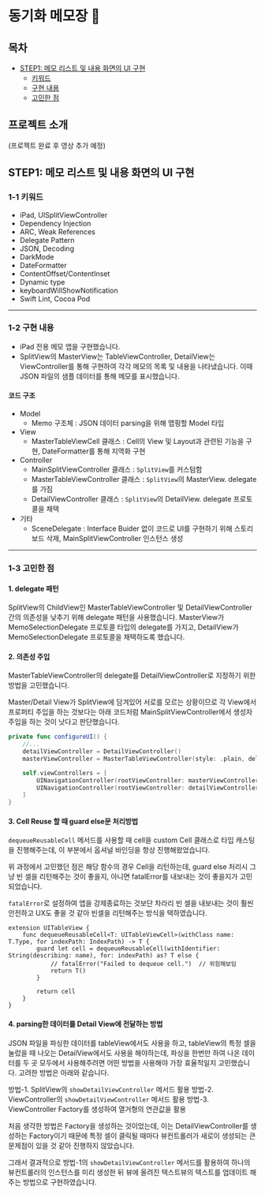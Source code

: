 # 동기화 메모장 📝


## 목차
- [STEP1: 메모 리스트 및 내용 화면의 UI 구현](#STEP1:-메모-리스트-및-내용-화면의-UI-구현)
    + [키워드](#1-1-키워드)
    + [구현 내용](#1-2-구현-내용)
    + [고민한 점](#1-3-고민한-점)


## 프로젝트 소개
(프로젝트 완료 후 영상 추가 예정)

## STEP1: 메모 리스트 및 내용 화면의 UI 구현

### 1-1 키워드
- iPad, UISplitViewController
- Dependency Injection
- ARC, Weak References
- Delegate Pattern
- JSON, Decoding
- DarkMode
- DateFormatter
- ContentOffset/ContentInset
- Dynamic type
- keyboardWillShowNotification
- Swift Lint, Cocoa Pod
---
### 1-2 구현 내용
- iPad 전용 메모 앱을 구현했습니다.
- SplitView의 MasterView는 TableViewController, DetailView는 ViewController를 통해 구현하여 각각 메모의 목록 및 내용을 나타냈습니다. 이때 JSON 파일의 샘플 데이터를 통해 메모를 표시했습니다.

#### 코드 구조
- Model
    - Memo 구조체 : JSON 데이터 parsing을 위해 맵핑할 Model 타입
- View
    - MasterTableViewCell 클래스 : Cell의 View 및 Layout과 관련된 기능을 구현, DateFormatter를 통해 지역화 구현
- Controller
    - MainSplitViewController 클래스 : `SplitView`를 커스텀함
    - MasterTableViewController 클래스 : `SplitView`의 MasterView. delegate를 가짐
    - DetailViewController 클래스 : `SplitView`의 DetailView. delegate 프로토콜을 채택
- 기타
    - SceneDelegate : Interface Buider 없이 코드로 UI를 구현하기 위해 스토리보드 삭제, MainSplitViewController 인스턴스 생성
---
### 1-3 고민한 점
#### 1. delegate 패턴
SplitView의 ChildView인 MasterTableViewController 및 DetailViewController 간의 의존성을 낮추기 위해 delegate 패턴을 사용했습니다. MasterView가 MemoSelectionDelegate 프로토콜 타입의 delegate를 가지고, DetailView가 MemoSelectionDelegate 프로토콜을 채택하도록 했습니다.

#### 2. 의존성 주입

MasterTableViewController의 delegate를 DetailViewController로 지정하기 위한 방법을 고민했습니다. 

Master/Detail View가 SplitView에 담겨있어 서로를 모르는 상황이므로 각 View에서 프로퍼티 주입을 하는 것보다는 아래 코드처럼 MainSplitViewController에서 생성자 주입을 하는 것이 낫다고 판단했습니다.
```swift
private func configureUI() {
    //...
    detailViewController = DetailViewController()
    masterViewController = MasterTableViewController(style: .plain, delegate: detailViewController) // 생성자 주입

    self.viewControllers = [
        UINavigationController(rootViewController: masterViewController),
        UINavigationController(rootViewController: detailViewController)
    ]
}
```

#### 3. Cell Reuse 할 때 guard else문 처리방법
`dequeueReusableCell` 메서드를 사용할 때 cell을 custom Cell 클래스로 타입 캐스팅을 진행해주는데, 이 부분에서 옵셔널 바인딩을 항상 진행해왔었습니다.

위 과정에서 고민했던 점은 해당 함수의 경우 Cell을 리턴하는데, guard else 처리시 그냥 빈 셀을 리턴해주는 것이 좋을지, 아니면 fatalError를 내보내는 것이 좋을지가 고민되었습니다.

`fatalError`로 설정하여 앱을 강제종료하는 것보단 차라리 빈 셀을 내보내는 것이 훨씬 안전하고 UX도 좋을 것 같아 빈셀을 리턴해주는 방식을 택하였습니다. 

```swift=
extension UITableView {
    func dequeueReusableCell<T: UITableViewCell>(withClass name: T.Type, for indexPath: IndexPath) -> T {
        guard let cell = dequeueReusableCell(withIdentifier: String(describing: name), for: indexPath) as? T else {
            // fatalError("Failed to dequeue cell.")  // 위험해보임
            return T()
        }

        return cell
    }
}
```

#### 4. parsing한 데이터를 Detail View에 전달하는 방법

JSON 파일을 파싱한 데이터를 tableView에서도 사용을 하고, tableView의 특정 셀을 눌렀을 때 나오는 DetailView에서도 사용을 해야하는데, 파싱을 한번만 하여 나온 데이터를 두 곳 모두에서 사용해주려면 어떤 방법을 사용해야 가장 효율적일지 고민했습니다. 고려한 방법은 아래와 같습니다.

방법-1. SplitView의 `showDetailViewController` 메서드 활용
방법-2. ViewController의 `showDetailViewController` 메서드 활용
방법-3. ViewController Factory를 생성하여 열거형의 연관값을 활용

처음 생각한 방법은 Factory을 생성하는 것이었는데, 이는 DetailViewController를 생성하는 Factory이기 때문에 특정 셀이 클릭될 때마다 뷰컨트롤러가 새로이 생성되는 큰 문제점이 있을 것 같아 진행하지 않았습니다.

그래서 결과적으로 방법-1의 `showDetailViewController` 메서드를 활용하여 하나의 뷰컨트롤러의 인스턴스를 미리 생성한 뒤 뷰에 올려진 텍스트뷰의 텍스트를 업데이트 해주는 방법으로 구현하였습니다.

